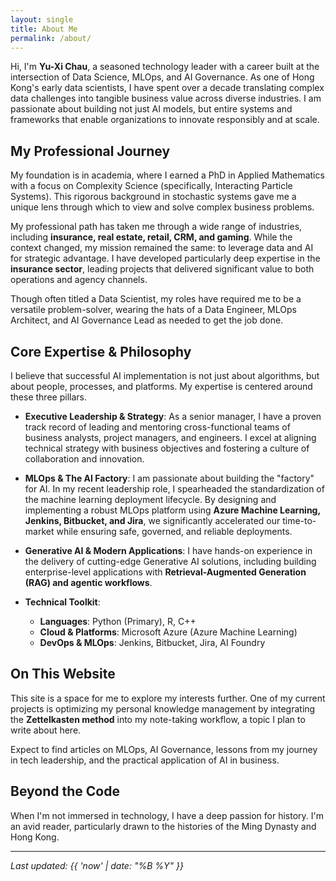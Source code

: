 ```yaml
---
layout: single
title: About Me
permalink: /about/
---
```


Hi, I'm **Yu-Xi Chau**, a seasoned technology leader with a career built at the intersection of Data Science, MLOps, and AI Governance. As one of Hong Kong's early data scientists, I have spent over a decade translating complex data challenges into tangible business value across diverse industries. I am passionate about building not just AI models, but entire systems and frameworks that enable organizations to innovate responsibly and at scale.

## My Professional Journey

My foundation is in academia, where I earned a PhD in Applied Mathematics with a focus on Complexity Science (specifically, Interacting Particle Systems). This rigorous background in stochastic systems gave me a unique lens through which to view and solve complex business problems.

My professional path has taken me through a wide range of industries, including **insurance, real estate, retail, CRM, and gaming**. While the context changed, my mission remained the same: to leverage data and AI for strategic advantage. I have developed particularly deep expertise in the **insurance sector**, leading projects that delivered significant value to both operations and agency channels.

Though often titled a Data Scientist, my roles have required me to be a versatile problem-solver, wearing the hats of a Data Engineer, MLOps Architect, and AI Governance Lead as needed to get the job done.

## Core Expertise & Philosophy

I believe that successful AI implementation is not just about algorithms, but about people, processes, and platforms. My expertise is centered around these three pillars.

*   **Executive Leadership & Strategy**: As a senior manager, I have a proven track record of leading and mentoring cross-functional teams of business analysts, project managers, and engineers. I excel at aligning technical strategy with business objectives and fostering a culture of collaboration and innovation.

*   **MLOps & The AI Factory**: I am passionate about building the "factory" for AI. In my recent leadership role, I spearheaded the standardization of the machine learning deployment lifecycle. By designing and implementing a robust MLOps platform using **Azure Machine Learning, Jenkins, Bitbucket, and Jira**, we significantly accelerated our time-to-market while ensuring safe, governed, and reliable deployments.

*   **Generative AI & Modern Applications**: I have hands-on experience in the delivery of cutting-edge Generative AI solutions, including building enterprise-level applications with **Retrieval-Augmented Generation (RAG) and agentic workflows**.

*   **Technical Toolkit**:
    *   **Languages**: Python (Primary), R, C++
    *   **Cloud & Platforms**: Microsoft Azure (Azure Machine Learning)
    *   **DevOps & MLOps**: Jenkins, Bitbucket, Jira, AI Foundry

## On This Website

This site is a space for me to explore my interests further. One of my current projects is optimizing my personal knowledge management by integrating the **Zettelkasten method** into my note-taking workflow, a topic I plan to write about here.

Expect to find articles on MLOps, AI Governance, lessons from my journey in tech leadership, and the practical application of AI in business.

## Beyond the Code

When I'm not immersed in technology, I have a deep passion for history. I'm an avid reader, particularly drawn to the histories of the Ming Dynasty and Hong Kong.

---

*Last updated: {{ 'now' | date: "%B %Y" }}*
